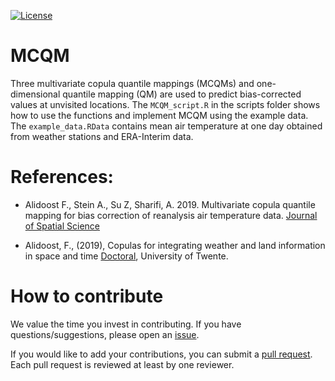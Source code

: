 [![License](https://github.com/SarahAlidoost/MCQM/blob/master/LICENSE)](https://github.com/SarahAlidoost/MCQM/blob/master/LICENSE)

# MCQM

Three multivariate copula quantile mappings (MCQMs) and one-dimensional quantile mapping (QM) are used to predict bias-corrected values at unvisited locations.
The `MCQM_script.R` in the scripts folder shows how to use the functions and implement MCQM using the example data.
The `example_data.RData` contains mean air temperature at one day obtained from weather stations and ERA-Interim data.

# References:

* Alidoost F., Stein A., Su Z, Sharifi, A. 2019. Multivariate copula quantile mapping for bias correction of reanalysis air temperature data. [Journal of Spatial Science](https://doi.org/10.1080/14498596.2019.1601138)

* Alidoost, F., (2019), Copulas for integrating weather and land information in space and time [Doctoral](https://research.utwente.nl/en/publications/copulas-for-integrating-weather-and-land-information-in-space-and), University of Twente.

# How to contribute

We value the time you invest in contributing. If you have questions/suggestions, please open an [issue](https://github.com/SarahAlidoost/MCQM/issues).

If you would like to add your contributions, you can submit a [pull request](https://github.com/SarahAlidoost/MCQM/pulls).
Each pull request is reviewed at least by one reviewer.